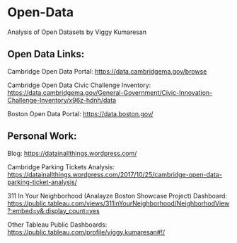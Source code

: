 # Open-Data
Analysis of Open Datasets by Viggy Kumaresan

## Open Data Links:
Cambridge Open Data Portal: https://data.cambridgema.gov/browse

Cambridge Open Data Civic Challenge Inventory: https://data.cambridgema.gov/General-Government/Civic-Innovation-Challenge-Inventory/x96z-hdnh/data

Boston Open Data Portal: https://data.boston.gov/



## Personal Work:
Blog: https://datainallthings.wordpress.com/

Cambridge Parking Tickets Analysis: https://datainallthings.wordpress.com/2017/10/25/cambridge-open-data-parking-ticket-analysis/

311 In Your Neighborhood (Analayze Boston Showcase Project) Dashboard: https://public.tableau.com/views/311inYourNeighborhood/NeighborhodView?:embed=y&:display_count=yes

Other Tableau Public Dashboards: https://public.tableau.com/profile/viggy.kumaresan#!/






